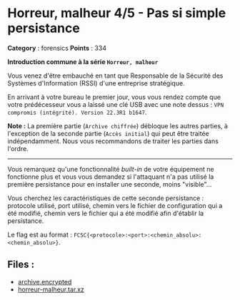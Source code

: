 # Horreur, malheur 4/5 - Pas si simple persistance

**Category** : forensics
**Points** : 334

**Introduction commune à la série `Horreur, malheur`**

Vous venez d'être embauché en tant que Responsable de la Sécurité des Systèmes d'Information (RSSI) d'une entreprise stratégique.

En arrivant à votre bureau le premier jour, vous vous rendez compte que votre prédécesseur vous a laissé une clé USB avec une note dessus : `VPN compromis (intégrité). Version 22.3R1 b1647`.

**Note :** La première partie (`Archive chiffrée`) débloque les autres parties, à l'exception de la seconde partie (`Accès initial`) qui peut être traitée indépendamment. Nous vous recommandons de traiter les parties dans l'ordre.

---

Vous remarquez qu'une fonctionnalité *built-in* de votre équipement ne fonctionne plus et vous vous demandez si l'attaquant n'a pas utilisé la première persistance pour en installer une seconde, moins "visible"...

Vous cherchez les caractéristiques de cette seconde persistance : protocole utilisé, port utilisé, chemin vers le fichier de configuration qui a été modifié, chemin vers le fichier qui a été modifié afin d'établir la persistance.

Le flag est au format : `FCSC{<protocole>:<port>:<chemin_absolu>:<chemin_absolu>}`.


## Files : 
 - [archive.encrypted](./archive.encrypted)
 - [horreur-malheur.tar.xz](./horreur-malheur.tar.xz)


